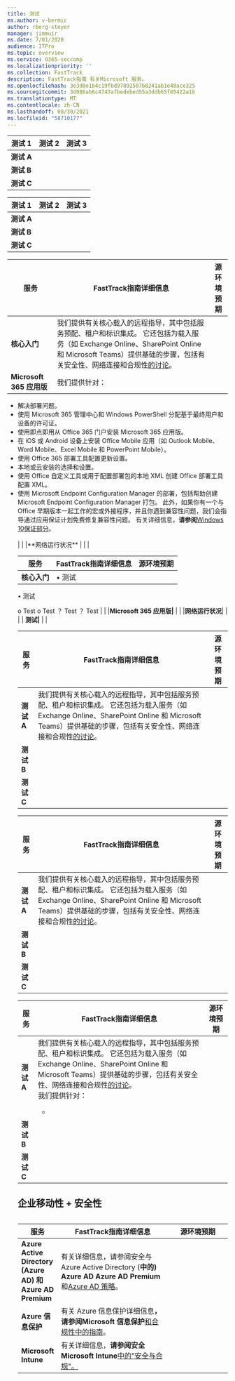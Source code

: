 ```yaml
---
title: 测试
ms.author: v-bermic
author: rberg-steyer
manager: jimmuir
ms.date: 7/01/2020
audience: ITPro
ms.topic: overview
ms.service: O365-seccomp
ms.localizationpriority: ''
ms.collection: FastTrack
description: FastTrack指南 有关Microsoft 服务。
ms.openlocfilehash: 3e3d8e1b4c19fbd97892507b8241ab1e48ace325
ms.sourcegitcommit: 3d086ab6c4743afbedebed55a3ddb65f05422a1b
ms.translationtype: MT
ms.contentlocale: zh-CN
ms.lasthandoff: 08/30/2021
ms.locfileid: "58710177"
---
```

|测试 1  |测试 2 |测试 3  |
|---------|---------|---------|
|**测试 A**     |         |         |
|**测试 B**     |         |         |
|**测试 C**     |         |         |





|测试 1  |测试 2  |测试 3  |
|---------|---------|---------|
|**测试 A**     |         |         |
|**测试 B**     |         |         |
|**测试 C**     |         |         |




|服务  |FastTrack指南详细信息  |源环境预期  |
|---------|---------|---------|
|**核心入门**    |   我们提供有关核心载入的远程指导，其中包括服务预配、租户和标识集成。 它还包括为载入服务（如 Exchange Online、SharePoint Online 和 Microsoft Teams）提供基础的步骤，包括有关安全性、网络连接和合规性<a href="/office365/enterprise/office-365-network-connectivity-principles">的讨论</a>。       |         |
|**Microsoft 365 应用版**    |   我们提供针对：  
<ul>
<li>  解决部署问题。  </li>
<li>  使用 Microsoft 365 管理中心和 Windows PowerShell 分配基于最终用户和设备的许可证。  </li>
<li>  使用即点即用从 Office 365 门户安装 Microsoft 365 应用版。  </li>
<li>  在 iOS 或 Android 设备上安装 Office Mobile 应用（如 Outlook Mobile、Word Mobile、Excel Mobile 和 PowerPoint Mobile）。  </li>
<li>  使用 Office 365 部署工具配置更新设置。  </li>
<li>  本地或云安装的选择和设置。  </li>
<li>  使用 Office 自定义工具或用于配置部署包的本地 XML 创建 Office 部署工具配置 XML。  </li>
<li>  使用 Microsoft Endpoint Configuration Manager 的部署，包括帮助创建 Microsoft Endpoint Configuration Manager 打包。  
  此外，如果你有一个与 Office 早期版本一起工作的宏或外接程序，并且你遇到兼容性问题，我们会指导通过应用保证计划免费修复兼容性问题。 有关详细信息，<strong>请参阅</strong><a href="#windows-10">Windows 10保证部分</a>。 </li>  </br>    |        | |**网络运行状况**     |       |        |






|服务  |FastTrack指南详细信息  |源环境预期  |
|---------|---------|---------|
|**核心入门**    |    • 测试 
• 测试


o Test o Test ？ Test ？ Test |        | |**Microsoft 365 应用版|**        |        | |**网络运行状况**|        |        | | **测试|**         |       |



|服务  |FastTrack指南详细信息  |源环境预期 |
|---------|---------|---------|
|**测试 A**     |   我们提供有关核心载入的远程指导，其中包括服务预配、租户和标识集成。 它还包括为载入服务（如 Exchange Online、SharePoint Online 和 Microsoft Teams）提供基础的步骤，包括有关安全性、网络连接和合规性<a href="/office365/enterprise/office-365-network-connectivity-principles">的讨论</a>。      |         |
|**测试 B**     |         |         |
|**测试 C**     |         |         |


|服务  |FastTrack指南详细信息  |源环境预期 |
|---------|---------|---------|
|**测试 A**     |    我们提供有关核心载入的远程指导，其中包括服务预配、租户和标识集成。 它还包括为载入服务（如 Exchange Online、SharePoint Online 和 Microsoft Teams）提供基础的步骤，包括有关安全性、网络连接和合规性<a href="/office365/enterprise/office-365-network-connectivity-principles">的讨论</a>。     |         |
|**测试 B**     |         |         |
|**测试 C**     |         |         |


|服务  |FastTrack指南详细信息  |源环境预期 |
|---------|---------|---------|
|**测试 A**     |  我们提供有关核心载入的远程指导，其中包括服务预配、租户和标识集成。 它还包括为载入服务（如 Exchange Online、SharePoint Online 和 Microsoft Teams）提供基础的步骤，包括有关安全性、网络连接和合规性<a href="/office365/enterprise/office-365-network-connectivity-principles">的讨论</a>。 <br>   我们提供针对： </br>    <ul> <li>|  </li>     <ul>  |<li> </li> </ul> </ul>
|**测试 B**     |         |         |
|**测试 C**     |         |         |












## <a name="enterprise-mobility--security"></a>企业移动性 + 安全性 

<table>
<table style="width: 100%">
<colgroup>
<col span="1" style="width: 15%;">
<col span="1" style="width: 55%;">
<col span="1" style="width: 30%;">
</colgroup>
<thead>
<tr class="header">
<th>服务</th>
<th>FastTrack指南详细信息</th>
<th>源环境预期</th>
</tr>
</thead>
<tbody>
<tr class="even">
<td><strong>Azure Active Directory (Azure AD) 和 Azure AD Premium</strong></td>
<td>  有关详细信息，请参阅安全与Azure Active Directory (<strong>中的) Azure AD Azure AD Premium</strong>和<a href="/fasttrack/products-and-capabilities#security-and-compliance">Azure AD 策略</a>。</td>
<td></td>
</tr>
<tr class="odd">
<td><strong>Azure 信息保护 </strong></td>
<td>  有关 Azure 信息保护详细信息<strong>，请参阅Microsoft 信息保护</strong><a href="/fasttrack/products-and-capabilities#security-and-compliance">和合规性中的指南</a>。  </td>
<td>  
  
</td>
</tr>
<tr class="even">
<td><strong>Microsoft Intune</strong></td>
<td>  有关详细信息，<strong>请参阅安全Microsoft Intune</strong><a href="/fasttrack/products-and-capabilities#security-and-compliance">中的"安全与合规"。</a>
  </td>
<td>  
  
</td>
</tr>
</tbody>
</table>